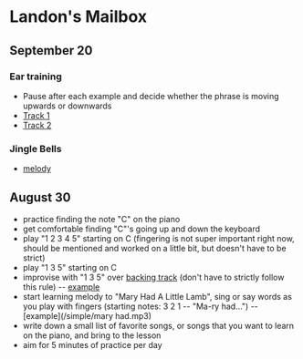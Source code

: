 # Landon's Mailbox

## September 20
### Ear training
- Pause after each example and decide whether the phrase is moving upwards or downwards
- [Track 1](./ear1.mp3)
- [Track 2](./ear2.mp3)

### Jingle Bells
- [melody](./jingle.mp3)

## August 30
- practice finding the note "C" on the piano
- get comfortable finding "C"'s going up and down the keyboard
- play "1 2 3 4 5" starting on C (fingering is not super important right now, should be mentioned and worked on a little bit, but doesn't have to be strict)
- play "1 3 5" starting on C
- improvise with "1 3 5" over [backing track](./backing.mp3) (don't have to strictly follow this rule) -- [example](./example.mp3)
- start learning melody to "Mary Had A Little Lamb", sing or say words as you play with fingers (starting notes: 3 2 1 -- "Ma-ry had...") -- [example](/simple/mary had.mp3)
- write down a small list of favorite songs, or songs that you want to learn on the piano, and bring to the lesson
- aim for 5 minutes of practice per day
